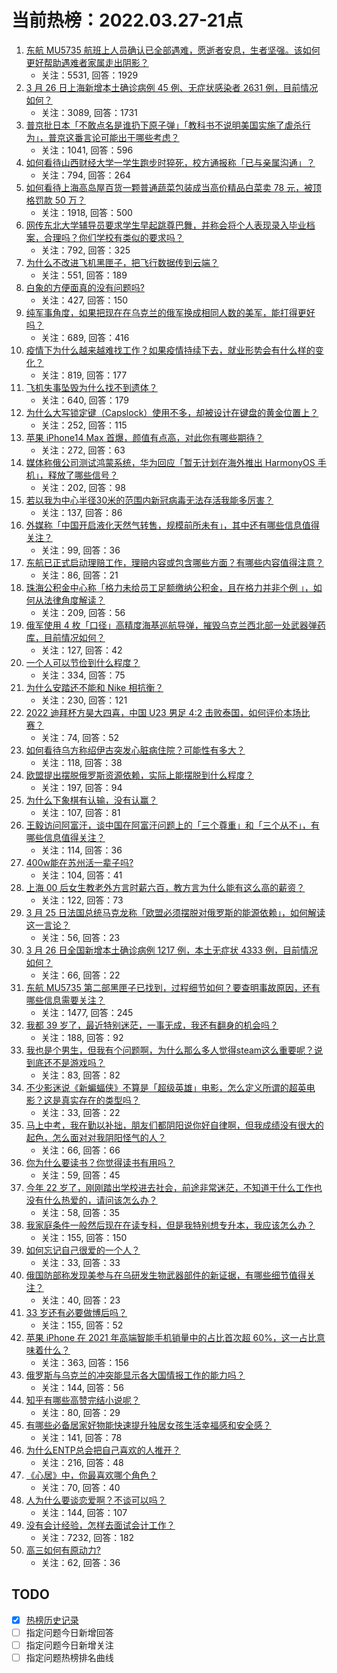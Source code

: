 # 当前热榜：2022.03.27-21点
1. [东航 MU5735 航班上人员确认已全部遇难，愿逝者安息，生者坚强。该如何更好帮助遇难者家属走出阴影？](https://www.zhihu.com/question/524292569)
    * 关注：5531, 回答：1929
2. [3 月 26 日上海新增本土确诊病例 45 例、无症状感染者 2631 例，目前情况如何？](https://www.zhihu.com/question/524353874)
    * 关注：3089, 回答：1731
3. [普京批日本「不敢点名是谁扔下原子弹」「教科书不说明美国实施了虐杀行为」，普京这番言论可能出于哪些考虑？](https://www.zhihu.com/question/524280684)
    * 关注：1041, 回答：596
4. [如何看待山西财经大学一学生跑步时猝死，校方通报称「已与亲属沟通」？](https://www.zhihu.com/question/524360477)
    * 关注：794, 回答：264
5. [如何看待上海高岛屋百货一颗普通蔬菜包装成当高价精品白菜卖 78 元，被顶格罚款 50 万？](https://www.zhihu.com/question/524275710)
    * 关注：1918, 回答：500
6. [网传东北大学辅导员要求学生早起跳尊巴舞，并称会将个人表现录入毕业档案，合理吗？你们学校有类似的要求吗？](https://www.zhihu.com/question/523987092)
    * 关注：792, 回答：325
7. [为什么不改进飞机黑匣子，把飞行数据传到云端？](https://www.zhihu.com/question/523662277)
    * 关注：551, 回答：189
8. [白象的方便面真的没有问题吗?](https://www.zhihu.com/question/522358200)
    * 关注：427, 回答：150
9. [纯军事角度，如果把现在在乌克兰的俄军换成相同人数的美军，能打得更好吗？](https://www.zhihu.com/question/523766203)
    * 关注：689, 回答：416
10. [疫情下为什么越来越难找工作？如果疫情持续下去，就业形势会有什么样的变化？](https://www.zhihu.com/question/523762875)
    * 关注：819, 回答：177
11. [飞机失事坠毁为什么找不到遗体？](https://www.zhihu.com/question/315817771)
    * 关注：640, 回答：179
12. [为什么大写锁定键（Capslock）使用不多，却被设计在键盘的黄金位置上？](https://www.zhihu.com/question/519170777)
    * 关注：252, 回答：115
13. [苹果 iPhone14 Max 首爆，颜值有点高，对此你有哪些期待？](https://www.zhihu.com/question/523891210)
    * 关注：272, 回答：63
14. [媒体称俄公司测试鸿蒙系统，华为回应「暂无计划在海外推出 HarmonyOS 手机」，释放了哪些信号？](https://www.zhihu.com/question/524437036)
    * 关注：202, 回答：98
15. [若以我为中心半径30米的范围内新冠病毒无法存活我能多厉害？](https://www.zhihu.com/question/524118342)
    * 关注：137, 回答：86
16. [外媒称「中国开启液化天然气转售，规模前所未有」，其中还有哪些信息值得关注？](https://www.zhihu.com/question/513972140)
    * 关注：99, 回答：36
17. [东航已正式启动理赔工作，理赔内容或包含哪些方面？有哪些内容值得注意？](https://www.zhihu.com/question/524430365)
    * 关注：86, 回答：21
18. [珠海公积金中心称「格力未给员工足额缴纳公积金，且在格力并非个例 」，如何从法律角度解读？](https://www.zhihu.com/question/524361054)
    * 关注：209, 回答：56
19. [俄军使用 4 枚「口径」高精度海基巡航导弹，摧毁乌克兰西北部一处武器弹药库，目前情况如何？](https://www.zhihu.com/question/524412437)
    * 关注：127, 回答：42
20. [一个人可以节俭到什么程度？](https://www.zhihu.com/question/301201332)
    * 关注：334, 回答：75
21. [为什么安踏还不能和 Nike 相抗衡？](https://www.zhihu.com/question/518414090)
    * 关注：230, 回答：121
22. [2022 迪拜杯方昊大四喜，中国 U23  男足 4:2 击败泰国，如何评价本场比赛？](https://www.zhihu.com/question/524290085)
    * 关注：74, 回答：52
23. [如何看待乌方称绍伊古突发心脏病住院？可能性有多大？](https://www.zhihu.com/question/524198919)
    * 关注：118, 回答：38
24. [欧盟提出摆脱俄罗斯资源依赖，实际上能摆脱到什么程度？](https://www.zhihu.com/question/520487224)
    * 关注：197, 回答：94
25. [为什么下象棋有认输，没有认赢？](https://www.zhihu.com/question/521910321)
    * 关注：107, 回答：81
26. [王毅访问阿富汗，谈中国在阿富汗问题上的「三个尊重」和「三个从不」，有哪些信息值得关注？](https://www.zhihu.com/question/523907872)
    * 关注：114, 回答：36
27. [400w能在苏州活一辈子吗?](https://www.zhihu.com/question/521508595)
    * 关注：104, 回答：41
28. [上海 00 后女生教老外方言时薪六百，教方言为什么能有这么高的薪资？](https://www.zhihu.com/question/524083664)
    * 关注：122, 回答：73
29. [3 月 25 日法国总统马克龙称「欧盟必须摆脱对俄罗斯的能源依赖」，如何解读这一言论？](https://www.zhihu.com/question/524239819)
    * 关注：56, 回答：23
30. [3 月 26 日全国新增本土确诊病例 1217 例，本土无症状 4333 例，目前情况如何？](https://www.zhihu.com/question/524359239)
    * 关注：66, 回答：22
31. [东航 MU5735 第二部黑匣子已找到，过程细节如何？要查明事故原因，还有哪些信息需要关注？](https://www.zhihu.com/question/524372424)
    * 关注：1477, 回答：245
32. [我都 39 岁了，最近特别迷茫，一事无成，我还有翻身的机会吗？](https://www.zhihu.com/question/523768218)
    * 关注：188, 回答：92
33. [我也是个男生，但我有个问题啊，为什么那么多人觉得steam这么重要呢？说到底还不是游戏吗？](https://www.zhihu.com/question/523168172)
    * 关注：83, 回答：82
34. [不少影迷说《新蝙蝠侠》不算是「超级英雄」电影，怎么定义所谓的超英电影？这是真实存在的类型吗？](https://www.zhihu.com/question/522924763)
    * 关注：33, 回答：22
35. [马上中考，我在勤以补拙，朋友们都阴阳说你好自律啊，但我成绩没有很大的起色，怎么面对对我阴阳怪气的人？](https://www.zhihu.com/question/524356134)
    * 关注：66, 回答：66
36. [你为什么要读书？你觉得读书有用吗？](https://www.zhihu.com/question/524384982)
    * 关注：59, 回答：45
37. [今年 22 岁了，刚刚踏出学校进去社会，前途非常迷茫，不知道干什么工作也没有什么热爱的，请问该怎么办？](https://www.zhihu.com/question/524074451)
    * 关注：58, 回答：35
38. [我家庭条件一般然后现在在读专科，但是我特别想专升本，我应该怎么办？](https://www.zhihu.com/question/523090107)
    * 关注：155, 回答：150
39. [如何忘记自己很爱的一个人？](https://www.zhihu.com/question/524370279)
    * 关注：33, 回答：33
40. [俄国防部称发现美参与在乌研发生物武器部件的新证据，有哪些细节值得关注？](https://www.zhihu.com/question/524044580)
    * 关注：40, 回答：23
41. [33 岁还有必要做博后吗？](https://www.zhihu.com/question/514877638)
    * 关注：155, 回答：52
42. [苹果 iPhone 在 2021 年高端智能手机销量中的占比首次超 60%，这一占比意味着什么？](https://www.zhihu.com/question/523771426)
    * 关注：363, 回答：156
43. [俄罗斯与乌克兰的冲突能显示各大国情报工作的能力吗？](https://www.zhihu.com/question/520994442)
    * 关注：144, 回答：56
44. [知乎有哪些高赞完结小说呢？](https://www.zhihu.com/question/486029151)
    * 关注：80, 回答：29
45. [有哪些必备居家好物能快速提升独居女孩生活幸福感和安全感？](https://www.zhihu.com/question/524195577)
    * 关注：141, 回答：78
46. [为什么ENTP总会把自己喜欢的人推开？](https://www.zhihu.com/question/451262260)
    * 关注：216, 回答：48
47. [《心居》中，你最喜欢哪个角色？](https://www.zhihu.com/question/522634917)
    * 关注：70, 回答：40
48. [人为什么要谈恋爱啊？不谈可以吗？](https://www.zhihu.com/question/524411687)
    * 关注：144, 回答：107
49. [没有会计经验，怎样去面试会计工作？](https://www.zhihu.com/question/20473577)
    * 关注：7232, 回答：182
50. [高三如何有原动力?](https://www.zhihu.com/question/524357860)
    * 关注：62, 回答：36
## TODO
* [x] [热榜历史记录](hot_history/AllHot.md)
* [ ] 指定问题今日新增回答
* [ ] 指定问题今日新增关注
* [ ] 指定问题热榜排名曲线
